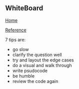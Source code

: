 ## WhiteBoard
[Home](../README.md) 

[Reference](https://blog.usejournal.com/6-tips-to-ace-a-whiteboard-programming-interview-f06c1b378bc6)   

7 tips are:
* go slow
* clarify the question well
* try and layout the edge cases 
* do a visual and walk through
* write psudocode
* be humble
* review the code again